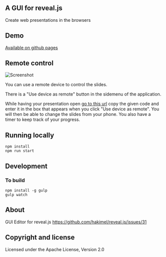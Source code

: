 ## A GUI for reveal.js

Create web presentations in the browsers

## Demo

[Available on github pages](http://piatra.github.com/kreator.js)

## Remote control

![Screenshot](http://imgur.com/5K7Xw3I.png)

You can use a remote device to control the slides.

There is a "Use device as remote" button in the sidemenu of the application.

While having your presentation open [go to this url](http://piatra.github.io/kreator.js/output/remote.html) copy the given code and enter it in the box that appears when you click "Use device as remote". You will then be able to change the slides from your phone. You also have a timer to keep track of your progress.

## Running locally

````
npm install
npm run start
````

## Development

### To build

````
npm install -g gulp
gulp watch

````

## About

GUI Editor for reveal.js
https://github.com/hakimel/reveal.js/issues/31

## Copyright and license

Licensed under the Apache License, Version 2.0
